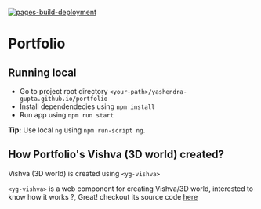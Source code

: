 [![pages-build-deployment](https://github.com/yashendra-gupta/yashendra-gupta.github.io/actions/workflows/pages/pages-build-deployment/badge.svg?branch=gh-pages)](https://github.com/yashendra-gupta/yashendra-gupta.github.io/actions/workflows/pages/pages-build-deployment)

# Portfolio

## Running local
- Go to project root directory `<your-path>/yashendra-gupta.github.io/portfolio`
- Install dependendecies using `npm install`
- Run app using `npm run start`

**Tip:** Use local `ng` using `npm run-script ng`.

## How Portfolio's Vishva (3D world) created?
Vishva (3D world) is created using `<yg-vishva>`

`<yg-vishva>` is a web component for creating Vishva/3D world, interested to know how it works ?, Great! checkout its source code [here](https://github.com/yashendra-gupta/yg-vishva)